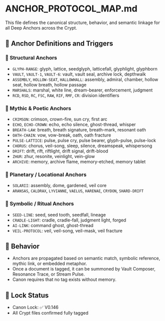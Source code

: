 # ANCHOR_PROTOCOL_MAP.md
<!-- SYSTEM CORE REGISTRY: V0.146 -->
This file defines the canonical structure, behavior, and semantic linkage for all Deep Anchors across the Crypt.

## 🔁 Anchor Definitions and Triggers

### 🔹 Structural Anchors
- `GLYPH-RANGE`: glyph, lattice, seedglyph, latticefall, glyphlight, glyphborn
- `VAULT`, `VAULT-1`, `VAULT-6`: vault, vault seal, archive lock, depthwalk
- `ASSEMBLY`, `HOLLOW-SEAT`, `HALLOWHALL`: assembly, admiral, chamber, hollow seat, hollow breath, hollow passage
- `MARSHALS`: marshal, white line, dream-bearer, enforcement, judgment
- `RCD`, `RSD`, `RC`, `FSC`, `RAW`, `RIF`, `RMF`, `CR`: division identifiers

### 🔹 Mythic & Poetic Anchors
- `CRIMSON`: crimson, crown-fire, sun cry, first arc
- `ECHO`, `ECHO-CROWN`: echo, echo silence, ghost-thread, whisper
- `BREATH-LAW`: breath, breath signature, breath-mark, resonant oath
- `OATH-CHAIN`: vow, vow-break, oath, oath fracture
- `PULSE-LATTICE`: pulse, pulse cry, pulse bearer, glyph-pulse, pulse-lock
- `CHORUS`: chorus, veil-song, sleep, silence, dreamspeak, whispersong
- `DRIFT`: drift, rift, riftlight, drift signal, drift-blood
- `ZHUR`: zhur, resonite, veinlight, vein-glow
- `ARCHIVE`: memory, archive flame, memory-etched, memory tablet

### 🔹 Planetary / Locational Anchors
- `SOLARII`: assembly, dome, gardened, veil core
- `ARANSAS`, `CALDRAX`, `LYVIANNE`, `VAELUS`, `HARENAE`, `CRYDON`, `SHARD-DRIFT`

### 🔹 Symbolic / Ritual Anchors
- `SEED-LINE`: seed, seed tooth, seedfall, lineage
- `CRADLE-LIGHT`: cradle, cradle-fall, judgment light, forged
- `AI-LINK`: command ghost, ghost-thread
- `VEIL-PROTOCOL`: veil, veil-song, veil-mask, veil fracture

## 🧠 Behavior
- Anchors are propagated based on semantic match, symbolic reference, mythic link, or embedded metaphor.
- Once a document is tagged, it can be summoned by Vault Composer, Resonance Trace, or Stream Pulse.
- Canon requires that no tag exists without memory.

## 📜 Lock Status
- Canon Lock: ✅ V0.146
- All Crypt files confirmed fully tagged

